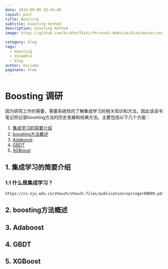 ```yaml
---
date: 2019-09-08 10:44:00
layout: post
title: Boosting
subtitle: boosting method
description: boosting method 
image: https://github.com/birkhoffkiki/Personal-Website/blob/master/assets/img/post_imgs/2019-09-16-01-cat.jpg?raw=true

category: blog
tags:
  - boosting
  - ensemble
  - blog
author: majiabo
paginate: true
---
```


# Boosting 调研  

因为研究工作的需要，需要系统性的了解集成学习的相关知识和方法，因此该读书笔记将记录boosting方法的历史发展和经典方法。主要包括以下几个方面：  

1. [集成学习的简要介绍](#id0)  
2. [boosting方法概述](#id1)  
3. [Adaboost](#id2)  
4. [GBDT](#id3)  
5. [XGBoost](#id4)  

 <span id="id0"></span>  

## 1. 集成学习的简要介绍  
### 1.1 什么是集成学习？
    https://cs.nju.edu.cn/zhouzh/zhouzh.files/publication/springerEBR09.pdf

<span id="id1"></span>  

## 2. boosting方法概述  


<span id="id2"></span>

## 3. Adaboost  


<span id="id3"></span>

## 4. GBDT  


<span id="id4"></span>

## 5. XGBoost
